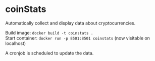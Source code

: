 # coinStats
Automatically collect and display data about cryptocurrencies.

Build image: `docker build -t coinstats .` <br>
Start container: `docker run -p 8501:8501 coinstats` (now visitable on localhost) <br>

A cronjob is scheduled to update the data.